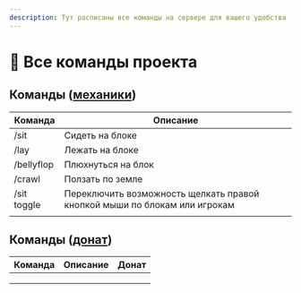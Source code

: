 ```yaml
---
description: Тут расписаны все команды на сервере для вашего удобства
---
```


# 💎 Все команды проекта

## Команды ([механик](../vazhno/1-sezon/chto-novogo-v-pervom-sezone.md)[и](../vazhno/1-sezon/chto-novogo-v-pervom-sezone.md))

| Команда     | Описание                                                                  |
| ----------- | ------------------------------------------------------------------------- |
| /sit        | Сидеть на блоке                                                           |
| /lay        | Лежать на блоке                                                           |
| /bellyflop  | Плюхнуться на блок                                                        |
| /crawl      | Ползать по земле                                                          |
| /sit toggle | Переключить возможность щелкать правой кнопкой мыши по блокам или игрокам |
|             |                                                                           |

## Команды ([донат](donat.md))

| Команда | Описание | Донат |
| ------- | -------- | ----- |
|         |          |       |
|         |          |       |
|         |          |       |
